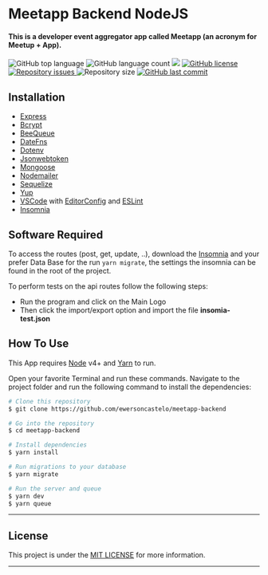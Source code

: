 <h1 align="left">
    Meetapp Backend NodeJS
</h1>

<h4 align="lef">
  This is a developer event aggregator app called Meetapp (an acronym for Meetup + App).
</h4>

<p align="left">
<img alt="GitHub top language" src="https://img.shields.io/github/languages/top/ewersoncastelo/meetapp-backend.svg">
  <img alt="GitHub language count" src="https://img.shields.io/github/languages/count/ewersoncastelo/meetapp-backend.svg">
 <a href="https://www.codacy.com/manual/ewersoncastelo/meetapp-backend?utm_source=github.com&amp;utm_medium=referral&amp;utm_content=ewersoncastelo/meetapp-backend&amp;utm_campaign=Badge_Grade"><img src="https://api.codacy.com/project/badge/Grade/278b57830ba040b6a3a3a9d351008920"/></a>
<a href="https://github.com/ewersoncastelo/meetapp-backend/blob/master/LICENSE"><img alt="GitHub license" src="https://img.shields.io/github/license/ewersoncastelo/meetapp-backend"></a>
<a href="https://github.com/ewersoncastelo/meetapp-backend/issues">
    <img alt="Repository issues" src="https://img.shields.io/github/issues/ewersoncastelo/meetapp-backend.svg">
  </a>
    <img alt="Repository size" src="https://img.shields.io/github/repo-size/ewersoncastelo/meetapp-backend.svg">
  <a href="https://github.com/ewersoncastelo/meetapp-backend/commits/master">
    <img alt="GitHub last commit" src="https://img.shields.io/github/last-commit/ewersoncastelo/meetapp-backend.svg">
  </a>
</p>

## Installation

-  [Express](https://expressjs.com/)
-  [Bcrypt](https://www.npmjs.com/package/bcrypt)
-  [BeeQueue](https://github.com/bee-queue/bee-queue)
-  [DateFns](https://date-fns.org/)
-  [Dotenv](https://www.npmjs.com/package/dotenv)
-  [Jsonwebtoken](https://jwt.io/)
-  [Mongoose](https://www.mongodb.com/)
-  [Nodemailer](https://nodemailer.com/about/)
-  [Sequelize](https://sequelize.org/)
-  [Yup](https://www.npmjs.com/package/yup)
-  [VSCode][vc] with [EditorConfig][vceditconfig] and [ESLint][vceslint]
-  [Insomnia][inso]

## Software Required

To access the routes (post, get, update, ..), download the [Insomnia][inso] and your prefer Data Base for the run ```yarn migrate```, the settings the insomnia can be found in the root of the project.

To perform tests on the api routes follow the following steps:

- Run the program and click on the Main Logo
- Then click the import/export option and import the file **insomia-test.json**

## How To Use

This App requires [Node][nodejs] v4+ and [Yarn][yarnpkg] to run.

Open your favorite Terminal and run these commands. Navigate to the project folder and run the following command to install the dependencies:

```bash
# Clone this repository
$ git clone https://github.com/ewersoncastelo/meetapp-backend

# Go into the repository
$ cd meetapp-backend

# Install dependencies
$ yarn install

# Run migrations to your database
$ yarn migrate

# Run the server and queue
$ yarn dev
$ yarn queue
```

---

## License

This project is under the [MIT LICENSE](https://github.com/ewersoncastelo/meetapp-backend/blob/master/LICENSE) for more information.

---

[nodejs]: https://nodejs.org/
[yarnpkg]: https://yarnpkg.com/
[vc]: https://code.visualstudio.com/
[vceditconfig]: https://marketplace.visualstudio.com/items?itemName=EditorConfig.EditorConfig
[vceslint]: https://marketplace.visualstudio.com/items?itemName=dbaeumer.vscode-eslint
[inso]: https://insomnia.rest/download/
